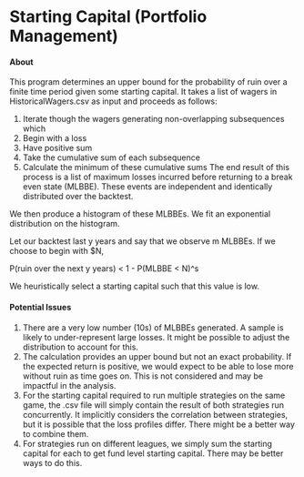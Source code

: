 # Starting Capital (Portfolio Management)

#### About
This program determines an upper bound for the probability of ruin over a finite
time period given some starting capital. It takes a list of wagers in
HistoricalWagers.csv as input and proceeds as follows:
 1. Iterate though the wagers generating non-overlapping subsequences which
  1. Begin with a loss
  2. Have positive sum
 2. Take the cumulative sum of each subsequence
 3. Calculate the minimum of these cumulative sums
 The end result of this process is a list of maximum losses incurred before
 returning to a break even state (MLBBE). These events are independent and
 identically distributed over the backtest.

We then produce a histogram of these MLBBEs. We fit an exponential distribution
on the histogram.

Let our backtest last y years and say that we observe m MLBBEs. If we choose to
begin with $N,

P(ruin over the next y years) < 1 - P(MLBBE < N)^s

We heuristically select a starting capital such that this value is low.

#### Potential Issues
 1. There are a very low number (10s) of MLBBEs generated. A sample is likely
 to under-represent large losses. It might be possible to adjust the
 distribution to account for this.
 2. The calculation provides an upper bound but not an exact probability. If the
 expected return is positive, we would expect to be able to lose more without
 ruin as time goes on. This is not considered and may be impactful in the
 analysis.
 3. For the starting capital required to run multiple strategies on the same
 game, the .csv file will simply contain the result of both strategies run
 concurrently. It implicitly considers the correlation between strategies, but
 it is possible that the loss profiles differ. There might be a better way to
 combine them.
 4. For strategies run on different leagues, we simply sum the starting capital
 for each to get fund level starting capital. There may be better ways to do
 this.
